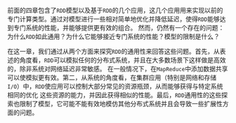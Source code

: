 前面的四章包含了`RDD`模型以及基于`RDD`的几个应用，这几个应用用来实现以前的专门计算类型。通过对模型进行一些相对简单地优化并降低延迟，使得`RDD`能够达到专门系统的性能，并能够提供更有效的组合。
然而，仍然有一个存在的问题：为什么`RDD`如此通用？为什么它能够接近专门系统的性能？模型的限制是什么？

在这一章，我们通过从两个方面来探究`RDD`的通用性来回答这些问题。首先，从表述的角度看，`RDD`可以模拟任何的分布式系统，并且在大多数场景下这样做是高效的，除非系统对网络延迟非常敏感。
在一般情况下，在`MapReduce`中添加数据共享可以使模拟更有效。第二，从系统的角度看，在集群应用（特别是网络和存储`I/O`）中，`RDD`使应用可以控制大部分常见的资源瓶颈，从而能够获得与特定系统相同的优化
这些资源的能力，并因此获得相似的性能。最后，`RDD`通用性的这些探索也限制了模型，它可能不能有效地模仿其他分布式系统并且会导致一些扩展性方面的问题。